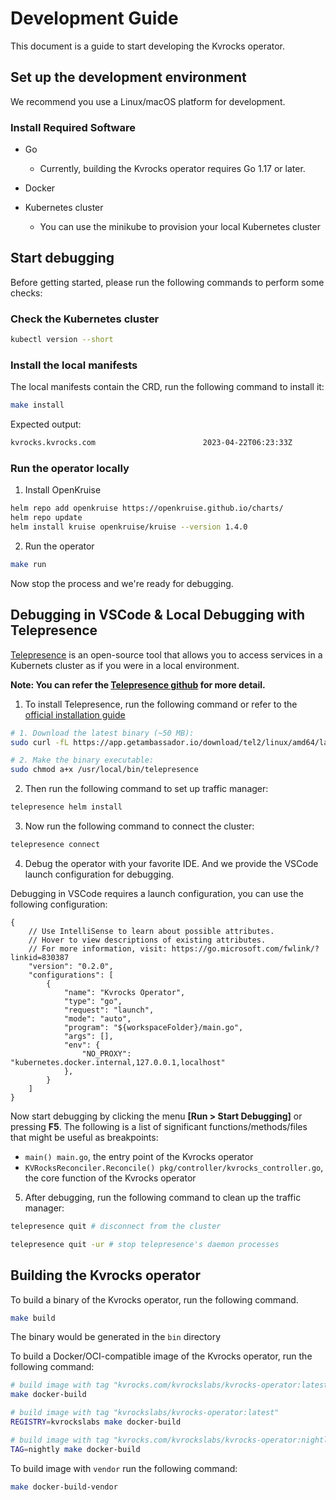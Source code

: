 # Development Guide

This document is a guide to start developing the Kvrocks operator.

## Set up the development environment

We recommend you use a Linux/macOS platform for development.

### Install Required Software
-   Go
    
    -   Currently, building the Kvrocks operator requires Go 1.17 or later.
-   Docker
-   Kubernetes cluster
    
    -   You can use the minikube to provision your local Kubernetes cluster

## Start debugging

Before getting started, please run the following commands to perform some checks:

### Check the Kubernetes cluster

```bash
kubectl version --short
```

### Install the local manifests

The local manifests contain the CRD, run the following command to install it:

```bash
make install
```

Expected output:
```bash
kvrocks.kvrocks.com                        2023-04-22T06:23:33Z
```

### Run the operator locally

1. Install OpenKruise

```bash
helm repo add openkruise https://openkruise.github.io/charts/
helm repo update
helm install kruise openkruise/kruise --version 1.4.0
```

2. Run the operator

```bash
make run
```
Now stop the process and we're ready for debugging.

## Debugging in VSCode & Local Debugging with Telepresence

[Telepresence](https://github.com/telepresenceio/telepresence) is an open-source tool that allows you to access services in a Kubernets cluster as if you were in a local environment.

**Note: You can refer the [Telepresence github](https://github.com/telepresenceio/telepresence) for more detail.**

1. To install Telepresence, run the following command or refer to the [official installation guide](https://www.getambassador.io/docs/telepresence/latest/install?os=gnu-linux#install)

```bash
# 1. Download the latest binary (~50 MB):
sudo curl -fL https://app.getambassador.io/download/tel2/linux/amd64/latest/telepresence -o /usr/local/bin/telepresence

# 2. Make the binary executable:
sudo chmod a+x /usr/local/bin/telepresence
```

2. Then run the following command to set up traffic manager:

```bash
telepresence helm install
```

3. Now run the following command to connect the cluster:

```bash
telepresence connect
```

4. Debug the operator with your favorite IDE. And we provide the VSCode launch configuration for debugging.


Debugging in VSCode requires a launch configuration, you can use the following configuration:

```jsonc launch.json
{
    // Use IntelliSense to learn about possible attributes.
    // Hover to view descriptions of existing attributes.
    // For more information, visit: https://go.microsoft.com/fwlink/?linkid=830387
    "version": "0.2.0",
    "configurations": [
        {
            "name": "Kvrocks Operator",
            "type": "go",
            "request": "launch",
            "mode": "auto",
            "program": "${workspaceFolder}/main.go",
            "args": [],
            "env": {
                "NO_PROXY": "kubernetes.docker.internal,127.0.0.1,localhost"
            },
        }
    ]
}
```
Now start debugging by clicking the menu **[Run > Start Debugging]** or pressing **F5**. The following is a list of significant functions/methods/files that might be useful as breakpoints:

* `main() main.go`, the entry point of the Kvrocks operator
* `KVRocksReconciler.Reconcile() pkg/controller/kvrocks_controller.go`, the core function of the Kvrocks operator

5. After debugging, run the following command to clean up the traffic manager:

```bash
telepresence quit # disconnect from the cluster

telepresence quit -ur # stop telepresence's daemon processes
```

## Building the Kvrocks operator

To build a binary of the Kvrocks operator, run the following command.

```bash
make build
```

The binary would be generated in the `bin` directory


To build a Docker/OCI-compatible image of the Kvrocks operator, run the following command:

```bash
# build image with tag "kvrocks.com/kvrockslabs/kvrocks-operator:latest"
make docker-build

# build image with tag "kvrockslabs/kvrocks-operator:latest"
REGISTRY=kvrockslabs make docker-build

# build image with tag "kvrocks.com/kvrockslabs/kvrocks-operator:nightly"
TAG=nightly make docker-build
```

To build image with `vendor` run the following command:

```bash
make docker-build-vendor
```



